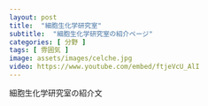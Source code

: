```yaml
---
layout: post
title:  "細胞生化学研究室"
subtitle:  "細胞生化学研究室の紹介ページ"
categories: [ 分野 ]
tags: [ 雰囲気 ]
image: assets/images/celche.jpg
video: https://www.youtube.com/embed/ftjeVcU_AlI
---
```


細胞生化学研究室の紹介文  